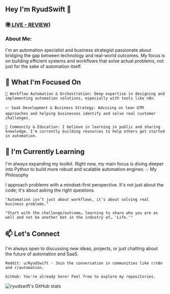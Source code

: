 

## Hey I'm RyudSwift 👋

### 🉐[ LIVE - REVIEW](https://ryudswift.github.io/Profile-Review/)) 

### About Me:
I'm an automation specialist and business strategist passionate about bridging the gap between technology and real-world outcomes. My focus is on building efficient systems and workflows that solve actual problems, not just for the sake of automation itself.

## 🎯 What I'm Focused On

    🤖 Workflow Automation & Orchestration: Deep expertise in designing and implementing automation solutions, especially with tools like n8n.

    📈 SaaS Development & Business Strategy: Advising on lean GTM approaches and helping businesses identify and solve real customer challenges.

    🤝 Community & Education: I believe in learning in public and sharing knowledge. I'm currently building resources to help others get started in automation.

## 🌱 I'm Currently Learning

I'm always expanding my toolkit. Right now, my main focus is diving deeper into Python to build more robust and scalable automation engines.
💡 My Philosophy

I approach problems with a mindset-first perspective. It's not just about the code; it's about asking the right questions.

    "Automation isn’t just about workflows, it’s about solving real business problems."

    "Start with the challenge/outcome… learning to share who you are as well and not be another bot in the industry of… 'Life.'"

## 📫 Let's Connect

I'm always open to discussing new ideas, projects, or just chatting about the future of automation and SaaS.

    Reddit: u/RyudSwift - Join the conversation in communities like r/n8n and r/automation.

    GitHub: You're already here! Feel free to explore my repositories.

![ryudswift's GitHub stats](https://github-readme-stats.vercel.app/api?username=ryudswift&hide=contribs,prs)
<!---
ryudswift/ryudswift is a ✨ special ✨ repository because its README.md (this file) appears on your GitHub profile.
--->
